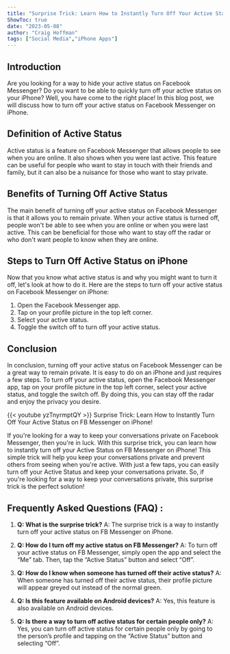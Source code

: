 ```yaml
---
title: "Surprise Trick: Learn How to Instantly Turn Off Your Active Status on FB Messenger on iPhone!"
ShowToc: true 
date: "2023-05-08"
author: "Craig Hoffman" 
tags: ["Social Media","iPhone Apps"]
---
```

## Introduction 

Are you looking for a way to hide your active status on Facebook Messenger? Do you want to be able to quickly turn off your active status on your iPhone? Well, you have come to the right place! In this blog post, we will discuss how to turn off your active status on Facebook Messenger on iPhone. 

## Definition of Active Status

Active status is a feature on Facebook Messenger that allows people to see when you are online. It also shows when you were last active. This feature can be useful for people who want to stay in touch with their friends and family, but it can also be a nuisance for those who want to stay private. 

## Benefits of Turning Off Active Status

The main benefit of turning off your active status on Facebook Messenger is that it allows you to remain private. When your active status is turned off, people won't be able to see when you are online or when you were last active. This can be beneficial for those who want to stay off the radar or who don't want people to know when they are online. 

## Steps to Turn Off Active Status on iPhone

Now that you know what active status is and why you might want to turn it off, let's look at how to do it. Here are the steps to turn off your active status on Facebook Messenger on iPhone:

1. Open the Facebook Messenger app.
2. Tap on your profile picture in the top left corner.
3. Select your active status.
4. Toggle the switch off to turn off your active status.

## Conclusion

In conclusion, turning off your active status on Facebook Messenger can be a great way to remain private. It is easy to do on an iPhone and just requires a few steps. To turn off your active status, open the Facebook Messenger app, tap on your profile picture in the top left corner, select your active status, and toggle the switch off. By doing this, you can stay off the radar and enjoy the privacy you desire.

{{< youtube yzTnyrmptQY >}} 
Surprise Trick: Learn How to Instantly Turn Off Your Active Status on FB Messenger on iPhone!

If you're looking for a way to keep your conversations private on Facebook Messenger, then you're in luck. With this surprise trick, you can learn how to instantly turn off your Active Status on FB Messenger on iPhone! This simple trick will help you keep your conversations private and prevent others from seeing when you're active. With just a few taps, you can easily turn off your Active Status and keep your conversations private. So, if you're looking for a way to keep your conversations private, this surprise trick is the perfect solution!

## Frequently Asked Questions (FAQ) :
1. **Q: What is the surprise trick?**
A: The surprise trick is a way to instantly turn off your active status on FB Messenger on iPhone.

2. **Q: How do I turn off my active status on FB Messenger?**
A: To turn off your active status on FB Messenger, simply open the app and select the “Me” tab. Then, tap the “Active Status” button and select “Off”.

3. **Q: How do I know when someone has turned off their active status?**
A: When someone has turned off their active status, their profile picture will appear greyed out instead of the normal green.

4. **Q: Is this feature available on Android devices?**
A: Yes, this feature is also available on Android devices.

5. **Q: Is there a way to turn off active status for certain people only?**
A: Yes, you can turn off active status for certain people only by going to the person’s profile and tapping on the “Active Status” button and selecting “Off”.


